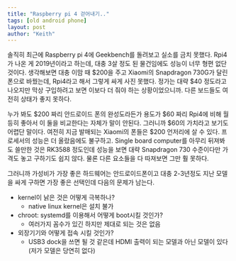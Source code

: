 ```yaml
---
title: "Raspberry pi 4 걷어내기.."
tags: [old android phone]
layout: post
author: "Keith"
---
```


솔직히 최근에 Raspberry pi 4에 Geekbench를 돌려보고 실소를 금치 못했다. Rpi4가 나온 게 2019년이라고 하는데, 대충 3살 정도 된 물건임에도 성능이 너무 형편 없단 것이다. 생각해보면 대충 이맘 때 $200을 주고 Xiaomi의 Snapdragon 730G가 달린 폰으로 바꿨는데, Rpi4라고 해서 그렇게 싸게 사진 못했다. 정가는 대략 $40 정도라고 나오지만 막상 구입하려고 보면 이보다 더 줘야 하는 상황이었으니까. 다른 보드들도 여전히 상태가 좋지 못하다. 

누가 봐도 $200 짜리 안드로이드 폰의 완성도라든가 용도가 $60 짜리 Rpi4에 비해 월등히 좋아서 이 둘을 비교한다는 자체가 말이 안된다. 그러니까 $60의 가치라고 보기도 어렵단 말이다. 여전히 지금 발매되는 Xiaomi의 폰들은 $200 언저리에 살 수 있다. 프로세서의 성능은 더 올랐음에도 불구하고. Single board computer를 아무리 뒤져봐도 쓸만한 것은 RK3588 정도인데 성능을 보면 대략 Snapdragon 730 수준이다만 가격도 놓고 구하기도 쉽지 않다. 물론 다른 요소들을 다 따져보면 그만 훨 못하다.

그러니까 가성비가 가장 좋은 하드웨어는 안드로이드폰이고 대충 2-3년정도 지난 모델을 싸게 구하면 가장 좋은 선택인데 다음의 문제가 남는다.

- kernel이 낡은 것은 어떻게 극복하나?
   - native linux kernel은 설치 불가
- chroot: systemd를 이용해서 어떻게 boot시킬 것인가?
   - 여러가지 꼼수가 있긴 하지만 제대로 되는 것은 없음
- 외장기기와 어떻게 접속 시킬 것인가?
   - USB3 dock을 쓰면 될 것 같은데 HDMI 출력이 되는 모델과 아닌 모델이 있다 (저가 모델은 당연히 없다)
